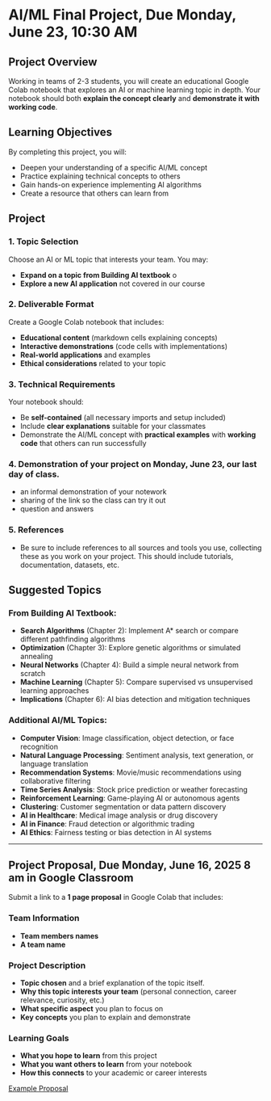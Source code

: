 # AI/ML Final Project, Due Monday, June 23, 10:30 AM

## Project Overview

Working in teams of 2-3 students, you will create an educational Google Colab notebook that explores an AI or machine learning topic in depth. Your notebook should both **explain the concept clearly** and **demonstrate it with working code**.

## Learning Objectives

By completing this project, you will:
- Deepen your understanding of a specific AI/ML concept
- Practice explaining technical concepts to others
- Gain hands-on experience implementing AI algorithms
- Create a resource that others can learn from

## Project

### 1. Topic Selection
Choose an AI or ML topic that interests your team. You may:
- **Expand on a topic from Building AI textbook** o
- **Explore a new AI application** not covered in our course 

### 2. Deliverable Format
Create a Google Colab notebook that includes:
- **Educational content** (markdown cells explaining concepts)
- **Interactive demonstrations** (code cells with implementations)
- **Real-world applications** and examples
- **Ethical considerations** related to your topic

### 3. Technical Requirements
Your notebook should:
- Be **self-contained** (all necessary imports and setup included)
- Include **clear explanations** suitable for your classmates
- Demonstrate the AI/ML concept with **practical examples** with **working code** that others can run successfully

### 4. Demonstration of your project on Monday, June 23, our last day of class.
- an informal demonstration of your notework
- sharing of the link so the class can try it out
- question and answers

### 5. References
- Be sure to include references to all sources and tools you use, collecting these as you work on your project. This should include tutorials, documentation, datasets, etc.

## Suggested Topics

### From Building AI Textbook:
- **Search Algorithms** (Chapter 2): Implement A* search or compare different pathfinding algorithms
- **Optimization** (Chapter 3): Explore genetic algorithms or simulated annealing
- **Neural Networks** (Chapter 4): Build a simple neural network from scratch
- **Machine Learning** (Chapter 5): Compare supervised vs unsupervised learning approaches
- **Implications** (Chapter 6): AI bias detection and mitigation techniques

### Additional AI/ML Topics:
- **Computer Vision**: Image classification, object detection, or face recognition
- **Natural Language Processing**: Sentiment analysis, text generation, or language translation
- **Recommendation Systems**: Movie/music recommendations using collaborative filtering
- **Time Series Analysis**: Stock price prediction or weather forecasting
- **Reinforcement Learning**: Game-playing AI or autonomous agents
- **Clustering**: Customer segmentation or data pattern discovery
- **AI in Healthcare**: Medical image analysis or drug discovery
- **AI in Finance**: Fraud detection or algorithmic trading
- **AI Ethics**: Fairness testing or bias detection in AI systems

---

## Project Proposal, Due Monday, June 16, 2025 8 am in Google Classroom

Submit a link to a **1 page proposal** in Google Colab that includes:

### Team Information
- **Team members names**
- **A team name**

### Project Description
- **Topic chosen** and a brief explanation of the topic itself.
- **Why this topic interests your team** (personal connection, career relevance, curiosity, etc.)
- **What specific aspect** you plan to focus on
- **Key concepts** you plan to explain and demonstrate

### Learning Goals
- **What you hope to learn** from this project
- **What you want others to learn** from your notebook
- **How this connects** to your academic or career interests

[Example Proposal](https://colab.research.google.com/drive/1ebBqtQYsWs-wBeH-OKWxXx4XlG_T8UAj?usp=sharing)
